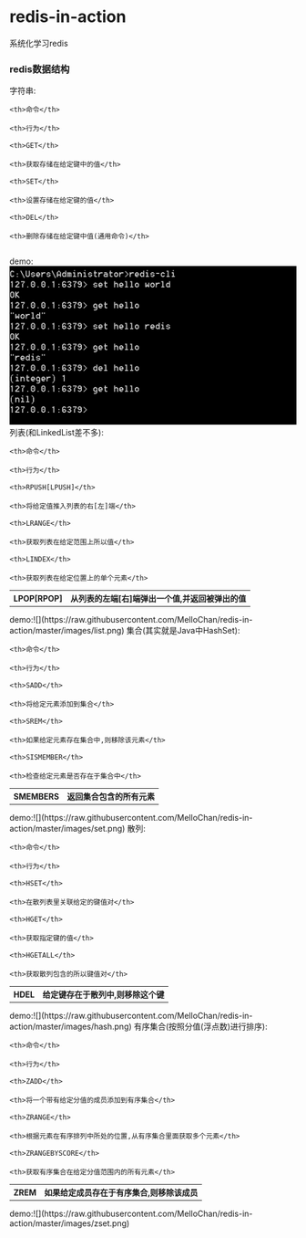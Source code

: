 ﻿# redis-in-action

系统化学习redis  

### redis数据结构

字符串:    

<table>

<tr>

	<th>命令</th>

	<th>行为</th>

</tr>

<tr>

	<th>GET</th>

	<th>获取存储在给定键中的值</th>

</tr>

<tr>

	<th>SET</th>

	<th>设置存储在给定键的值</th>

</tr>

<tr>

	<th>DEL</th>

	<th>删除存储在给定键中值(通用命令)</th>

</tr>

</table>

demo:![](https://raw.githubusercontent.com/MelloChan/redis-in-action/master/images/string.PNG)
列表(和LinkedList差不多):  
<table>
<tr>

	<th>命令</th>

	<th>行为</th>

</tr>

<tr>

	<th>RPUSH[LPUSH]</th>

	<th>将给定值推入列表的右[左]端</th>

</tr>

<tr>

	<th>LRANGE</th>

	<th>获取列表在给定范围上所以值</th>

</tr>

<tr>

	<th>LINDEX</th>

	<th>获取列表在给定位置上的单个元素</th>

</tr>

<tr>
    <th>LPOP[RPOP]</th>
    <th>从列表的左端[右]端弹出一个值,并返回被弹出的值</th>
</tr>
</table>
demo:![](https://raw.githubusercontent.com/MelloChan/redis-in-action/master/images/list.png)
集合(其实就是Java中HashSet):
<table>
<tr>

	<th>命令</th>

	<th>行为</th>

</tr>

<tr>

	<th>SADD</th>

	<th>将给定元素添加到集合</th>

</tr>

<tr>

	<th>SREM</th>

	<th>如果给定元素存在集合中,则移除该元素</th>

</tr>

<tr>

	<th>SISMEMBER</th>

	<th>检查给定元素是否存在于集合中</th>

</tr>

<tr>
    <th>SMEMBERS</th>
    <th>返回集合包含的所有元素</th>
</tr>
</table>
 demo:![](https://raw.githubusercontent.com/MelloChan/redis-in-action/master/images/set.png)
 散列:
<table>
<tr>

	<th>命令</th>

	<th>行为</th>

</tr>

<tr>

	<th>HSET</th>

	<th>在散列表里关联给定的键值对</th>

</tr>

<tr>

	<th>HGET</th>

	<th>获取指定键的值</th>

</tr>

<tr>

	<th>HGETALL</th>

	<th>获取散列包含的所以键值对</th>

</tr>

<tr>
    <th>HDEL</th>
    <th>给定键存在于散列中,则移除这个键</th>
</tr>
</table>
demo:![](https://raw.githubusercontent.com/MelloChan/redis-in-action/master/images/hash.png)
有序集合(按照分值(浮点数)进行排序):
<table>
<tr>

	<th>命令</th>

	<th>行为</th>

</tr>

<tr>

	<th>ZADD</th>

	<th>将一个带有给定分值的成员添加到有序集合</th>

</tr>

<tr>

	<th>ZRANGE</th>

	<th>根据元素在有序排列中所处的位置,从有序集合里面获取多个元素</th>

</tr>

<tr>

	<th>ZRANGEBYSCORE</th>

	<th>获取有序集合在给定分值范围内的所有元素</th>

</tr>

<tr>
    <th>ZREM</th>
    <th>如果给定成员存在于有序集合,则移除该成员</th>
</tr>
</table>
demo:![](https://raw.githubusercontent.com/MelloChan/redis-in-action/master/images/zset.png)